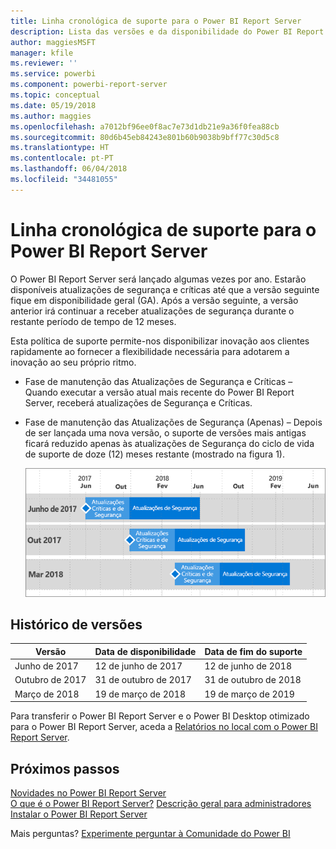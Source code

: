 ```yaml
---
title: Linha cronológica de suporte para o Power BI Report Server
description: Lista das versões e da disponibilidade do Power BI Report Server.
author: maggiesMSFT
manager: kfile
ms.reviewer: ''
ms.service: powerbi
ms.component: powerbi-report-server
ms.topic: conceptual
ms.date: 05/19/2018
ms.author: maggies
ms.openlocfilehash: a7012bf96ee0f8ac7e73d1db21e9a36f0fea88cb
ms.sourcegitcommit: 80d6b45eb84243e801b60b9038b9bff77c30d5c8
ms.translationtype: HT
ms.contentlocale: pt-PT
ms.lasthandoff: 06/04/2018
ms.locfileid: "34481055"
---
```

# <a name="support-timeline-for-power-bi-report-server"></a>Linha cronológica de suporte para o Power BI Report Server
O Power BI Report Server será lançado algumas vezes por ano. Estarão disponíveis atualizações de segurança e críticas até que a versão seguinte fique em disponibilidade geral (GA). Após a versão seguinte, a versão anterior irá continuar a receber atualizações de segurança durante o restante período de tempo de 12 meses.

Esta política de suporte permite-nos disponibilizar inovação aos clientes rapidamente ao fornecer a flexibilidade necessária para adotarem a inovação ao seu próprio ritmo.

* Fase de manutenção das Atualizações de Segurança e Críticas – Quando executar a versão atual mais recente do Power BI Report Server, receberá atualizações de Segurança e Críticas.
* Fase de manutenção das Atualizações de Segurança (Apenas) – Depois de ser lançada uma nova versão, o suporte de versões mais antigas ficará reduzido apenas às atualizações de Segurança do ciclo de vida de suporte de doze (12) meses restante (mostrado na figura 1).

    ![Gráfico que ilustra o período de tempo de suporte](media/support-timeline/report-server-support-timeline-mar-2018.png)

## <a name="version-history"></a>Histórico de versões
| **Versão** | **Data de disponibilidade** | **Data de fim do suporte** |
| --- | --- | --- |
| Junho de 2017 |12 de junho de 2017 |12 de junho de 2018 |
| Outubro de 2017 |31 de outubro de 2017 |31 de outubro de 2018 |
| Março de 2018 | 19 de março de 2018 | 19 de março de 2019 |

Para transferir o Power BI Report Server e o Power BI Desktop otimizado para o Power BI Report Server, aceda a [Relatórios no local com o Power BI Report Server](https://powerbi.microsoft.com/report-server/).

## <a name="next-steps"></a>Próximos passos
[Novidades no Power BI Report Server](whats-new.md)  
[O que é o Power BI Report Server?](get-started.md)
[Descrição geral para administradores](admin-handbook-overview.md)  
[Instalar o Power BI Report Server](install-report-server.md)  

Mais perguntas? [Experimente perguntar à Comunidade do Power BI](https://community.powerbi.com/)

